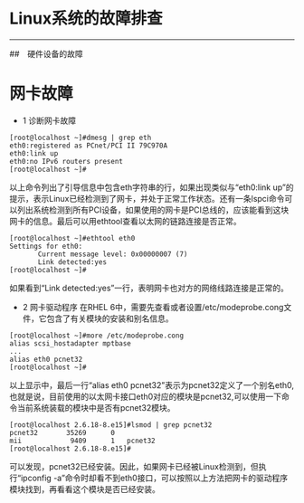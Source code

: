 # Linux系统的故障排查
---

##　硬件设备的故障

网卡故障
=====
- 1 诊断网卡故障
```shell
[root@localhost ~]#dmesg | grep eth
eth0:registered as PCnet/PCI II 79C970A
eth0:link up
eth0:no IPv6 routers present
[root@localhost ~]#
```
以上命令列出了引导信息中包含eth字符串的行，如果出现类似与“eth0:link up”的提示，表示Linux已经检测到了网卡，并处于正常工作状态。还有一条lspci命令可以列出系统检测到所有PCI设备，如果使用的网卡是PCI总线的，应该能看到这块网卡的信息。最后可以用ethtool查看以太网的链路连接是否正常。

```
[root@localhost ~]#ethtool eth0
Settings for eth0:
       Current message level: 0x00000007 (7)
       Link detected:yes
[root@localhost ~]#
```

如果看到“Link detected:yes”一行，表明网卡也对方的网络线路连接是正常的。

- 2 网卡驱动程序
在RHEL 6中，需要先查看或者设置/etc/modeprobe.cong文件，它包含了有关模块的安装和别名信息。
```
[root@localhost ~]#more /etc/modeprobe.cong 
alias scsi_hostadapter mptbase 
... 
alias eth0 pcnet32 
[root@localhost ~]#
```
以上显示中，最后一行“alias eth0 pcnet32”表示为pcnet32定义了一个别名eth0,也就是说，目前使用的以太网卡接口eth0对应的模块是pcnet32,可以使用一下命令当前系统装载的模块中是否有pcnet32模块。
```
[root@localhost 2.6.18-8.e15]#lsmod | grep pcnet32
pcnet32       35269      0
mii            9409      1   pcnet32 
[root@localhost 2.6.18-8.e15]#
```
可以发现，pcnet32已经安装。因此，如果网卡已经被Linux检测到，但执行“ipconfig -a”命令时却看不到eth0接口，可以按照以上方法把网卡的驱动程序模块找到，再看看这个模块是否已经安装。

